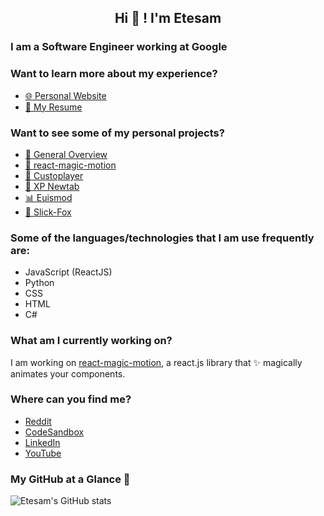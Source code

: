 <h2 align="center">Hi 👋 ! I'm Etesam</h2>

<h3> I am a Software Engineer working at Google</h3>

<h3> Want to learn more about my experience?</h3>

* [🌐 Personal Website](https://www.etesam.dev/#/experience)
* [📄 My Resume](https://etesam.nyc3.digitaloceanspaces.com/Personal-Website/Etesam_Ansari_Resume.pdf)


<h3> Want to see some of my personal projects? </h3>

* [🔧 General Overview](https://www.etesam.dev/#/)
* [💫 react-magic-motion](https://github.com/Etesam913/react-magic-motion)
* [🎥 Custoplayer](https://github.com/Etesam913/Custoplayer)
* [💾 XP Newtab](https://github.com/Etesam913/xp-newtab)
* [📊 Euismod](https://github.com/Etesam913/euismod)
* [🦊 Slick-Fox](https://github.com/Etesam913/slick-fox)


<h3> Some of the languages/technologies that I am use frequently are: </h3>

* JavaScript (ReactJS)
* Python
* CSS
* HTML
* C#

<h3>What am I currently working on?</h3>

<p>I am working on <a href="https://github.com/Etesam913/react-magic-motion">react-magic-motion</a>, a react.js library that ✨ magically animates your components. </p>

<h3>Where can you find me?</h3>

* [Reddit](https://www.reddit.com/user/Smogchalk/)
* [CodeSandbox](https://codesandbox.io/u/Etesam913)
* [LinkedIn](https://www.linkedin.com/in/etesam-ansari/)
* [YouTube](https://www.youtube.com/@etesamansari)

<h3>My GitHub at a Glance 🔎</h3>

![Etesam's GitHub stats](https://github-readme-stats.vercel.app/api?username=etesam913&count_private=true&theme=tokyonight)
